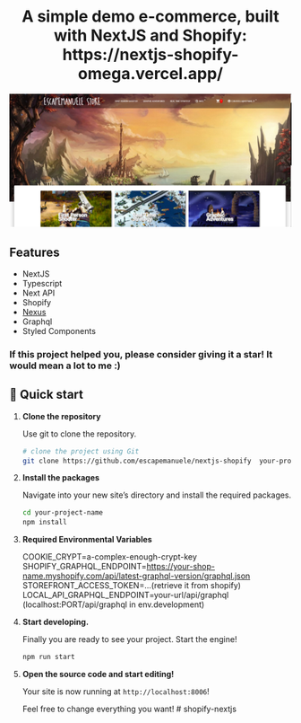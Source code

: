 <h1 align="center">
  A simple demo e-commerce, built with NextJS and Shopify: https://nextjs-shopify-omega.vercel.app/
</h1>

![Shopify Shop Frontpage](./media/frontpage.png)

## Features

- NextJS
- Typescript
- Next API
- Shopify
- [Nexus](https://nexusjs.org/)
- Graphql
- Styled Components

### If this project helped you, please consider giving it a star! It would mean a lot to me :)

## 🚀 Quick start

1.  **Clone the repository**

    Use git to clone the repository.

    ```sh
    # clone the project using Git
    git clone https://github.com/escapemanuele/nextjs-shopify  your-project-name
    ```

2.  **Install the packages**

    Navigate into your new site’s directory and install the required packages.

    ```sh
    cd your-project-name
    npm install
    ```

3.  **Required Environmental Variables**

    COOKIE_CRYPT=a-complex-enough-crypt-key
    SHOPIFY_GRAPHQL_ENDPOINT=https://your-shop-name.myshopify.com/api/latest-graphql-version/graphql.json
    STOREFRONT_ACCESS_TOKEN=...(retrieve it from shopify)
    LOCAL_API_GRAPHQL_ENDPOINT=your-url/api/graphql (localhost:PORT/api/graphql in env.development)

4.  **Start developing.**

    Finally you are ready to see your project. Start the engine!

    ```sh
    npm run start
    ```

5.  **Open the source code and start editing!**

    Your site is now running at `http://localhost:8006`!

    Feel free to change everything you want!
#   s h o p i f y - n e x t j s 
 
 